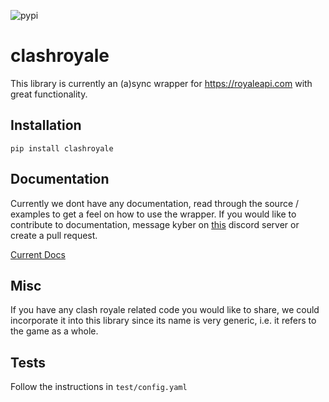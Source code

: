 ![pypi](https://pypi.python.org/pypi/clashroyale) 

# clashroyale
This library is currently an (a)sync wrapper for https://royaleapi.com with great functionality.

## Installation
```
pip install clashroyale
```

## Documentation
Currently we dont have any documentation, read through the source / examples to get a feel on how to use the wrapper. If you would like to contribute to documentation, message kyber on [this](https://discord.gg/nBd7cp6) discord server or create a pull request.

[Current Docs](https://github.com/cgrok/clashroyale/issues/1)

## Misc

If you have any clash royale related code you would like to share, we could incorporate it into this library since its name is very generic, i.e. it refers to the game as a whole.

## Tests
Follow the instructions in `test/config.yaml`
